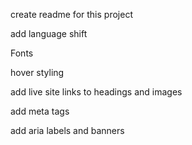create readme for this project

add language shift

Fonts

hover styling

add live site links to headings and images

add meta tags

add aria labels and banners

